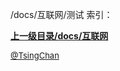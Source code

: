 /docs/互联网/测试 索引：


**[上一级目录/docs/互联网](/docs/互联网/index.md)**


<font size=2 color='grey'> [@TsingChan](https://github.com/tsingchan) </font>